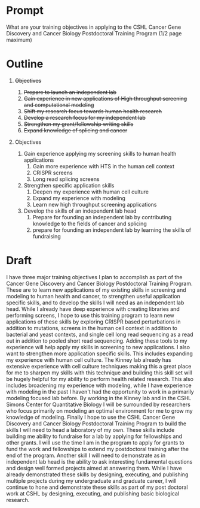# Prompt
What are your training objectives in applying to the CSHL Cancer Gene Discovery and Cancer Biology Postdoctoral Training Program 
(1/2 page maximum)

# Outline
1. ~~Objectives~~
	1. ~~Prepare to launch an independent lab~~
	2. ~~Gain experience in new applications of High throughput screening and computational modeling~~
	3. ~~Shift my research focus towards human health research~~
	4. ~~Develop a research focus for my independent lab~~
	5. ~~Strengthen my grant/fellowship writing skills~~
	6. ~~Expand knowledge of splicing and cancer~~

1. Objectives
	1. Gain experience applying my screening skills to human health applications
		1. Gain more experience with HTS in the human cell context
		2. CRISPR screens
		3. Long read splicing screens
	2. Strengthen specific application skills
		1. Deepen my experience with human cell culture
		2. Expand my experience with modeling
		3. Learn new high throughput screening applications
	3. Develop the skills of an independent lab head
		1. Prepare for founding an independent lab by contributing knowledge to the fields of cancer and splicing
		2. prepare for founding an independent lab by learning the skills of fundraising

# Draft

I have three major training objectives I plan to accomplish as part of the Cancer Gene Discovery and Cancer Biology Postdoctoral Training Program. These are to learn new applications of my existing skills in screening and modeling to human health and cancer, to strengthen useful application specific skills, and to develop the skills I will need as an independent lab head. While I already have deep experience with creating libraries and performing screens, I hope to use this training program to learn new applications of these skills by exploring CRISPR based perturbations in addition to mutations, screens in the human cell context in addition to bacterial and yeast contexts, and single cell long read sequencing as a read out in addition to pooled short read sequencing. Adding these tools to my experience will help apply my skills in screening to new applications. I also want to strengthen more application specific skills. This includes expanding my experience with human cell culture. The Kinney lab already has extensive experience with cell culture techniques making this a great place for me to sharpen my skills with this technique and building this skill set will be hugely helpful for my ability to perform health related research. This also includes broadening my experience with modeling, while I have experience with modeling in the past I haven't had the opportunity to work in a primarily modeling focused lab before. By working in the Kinney lab and in the CSHL Simons Center for Quantitative Biology I will be surrounded by researchers who focus primarily on modeling an optimal environment for me to grow my knowledge of modeling. Finally I hope to use the CSHL Cancer Gene Discovery and Cancer Biology Postdoctoral Training Program to build the skills I will need to head a laboratory of my own. These skills include building me ability to fundraise for a lab by applying for fellowships and other grants. I will use the time I am in the program to apply for grants to fund the work and fellowships to extend my postdoctoral training after the end of the program. Another skill I will need to demonstrate as in independent lab head is the ability to ask interesting fundamental questions and design well formed projects aimed at answering them. While I have already demonstrated these skills by designing, executing, and publishing multiple projects during my undergraduate and graduate career, I will continue to hone and demonstrate these skills as part of my post doctoral work at CSHL by designing, executing, and publishing basic biological research.